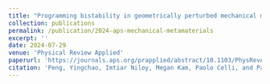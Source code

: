 ```yaml
---
title: "Programming bistability in geometrically perturbed mechanical metamaterials"
collection: publications
permalink: /publication/2024-aps-mechanical-metamaterials
excerpt: ''
date: 2024-07-29
venue: 'Physical Review Applied'
paperurl: 'https://journals.aps.org/prapplied/abstract/10.1103/PhysRevApplied.22.014073'
citation: 'Peng, Yingchao, Imtiar Niloy, Megan Kam, Paolo Celli, and Paul Plucinsky. "Programming bistability in geometrically perturbed mechanical metamaterials." Physical Review Applied 22, no. 1 (2024): 014073.'
---
```

